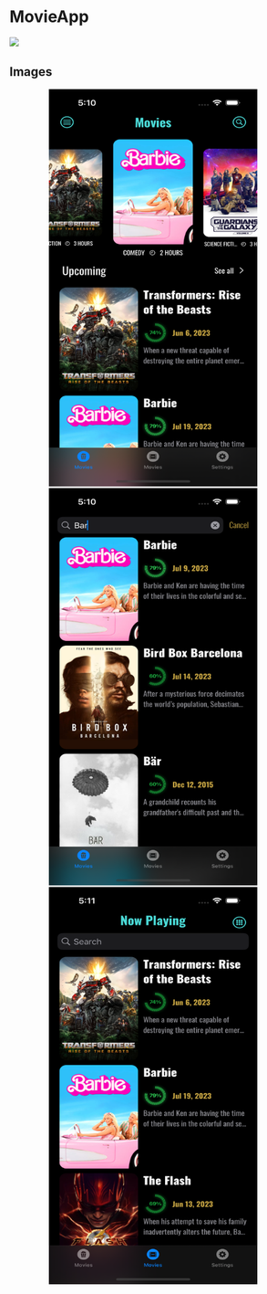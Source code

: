 # MovieApp

![](https://img.shields.io/badge/Swift-FA7343?style=for-the-badge&logo=swift&logoColor=white)

## Images

<p style="text-align: center;">
  <img src="Images/Simulator%20Screenshot%20-%20iPhone%2014%20Pro%20-%202023-07-22%20at%2017.10.46.png?raw=true" width="366" height="696" />
  <img src="Images/Simulator%20Screenshot%20-%20iPhone%2014%20Pro%20-%202023-07-22%20at%2017.10.56.png?raw=true" width="366" height="696" />
  <img src="Images/Simulator%20Screenshot%20-%20iPhone%2014%20Pro%20-%202023-07-22%20at%2017.11.03.png?raw=true" width="366" height="696" />
</p>
